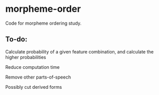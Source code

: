 # morpheme-order
Code for morpheme ordering study.

## To-do:
Calculate probability of a given feature combination, and calculate the higher probabilities

Reduce computation time

Remove other parts-of-speech

Possibly cut derived forms
